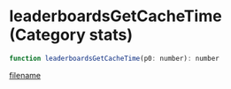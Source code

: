 # leaderboardsGetCacheTime (Category stats)

```js
function leaderboardsGetCacheTime(p0: number): number
```

[filename](leaderboardsGetCacheTime_m.md ':include')